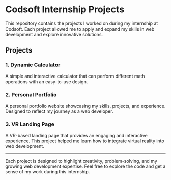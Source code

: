 # Codsoft Internship Projects

This repository contains the projects I worked on during my internship at Codsoft. Each project allowed me to apply and expand my skills in web development and explore innovative solutions.

## Projects

### 1. **Dynamic Calculator**
A simple and interactive calculator that can perform different math operations with an easy-to-use design.

### 2. **Personal Portfolio**
A personal portfolio website showcasing my skills, projects, and experience. Designed to reflect my journey as a web developer.

### 3. **VR Landing Page**
A VR-based landing page that provides an engaging and interactive experience. This project helped me learn how to integrate virtual reality into web development.

---

Each project is designed to highlight creativity, problem-solving, and my growing web development expertise. Feel free to explore the code and get a sense of my work during this internship.
